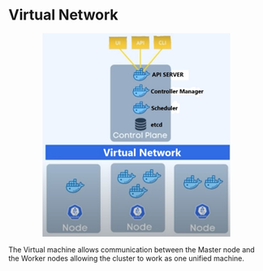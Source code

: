 # __Virtual Network__

<p align="center">
    <img src="../k8s-images\virtual-network-diagram.jpg" height="400px"/>
</p>


The Virtual machine allows communication between the Master node and the Worker nodes allowing the cluster to work as one unified machine.